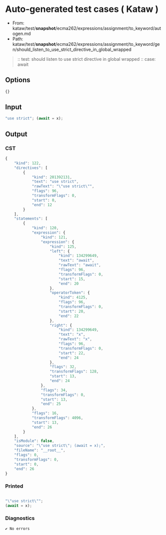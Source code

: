 # Auto-generated test cases ( Kataw )
- From: kataw/test/__snapshot__/ecma262/expressions/assignment/to_keyword/autogen.md
- Path: kataw/test/__snapshot__/ecma262/expressions/assignment/to_keyword/gen/should_listen_to_use_strict_directive_in_global_wrapped
> :: test: should listen to use strict directive in global wrapped
> :: case: await
## Options

`````js
{}
`````
## Input

`````js
"use strict"; (await = x);
`````
## Output

### CST

```javascript
{
    "kind": 122,
    "directives": [
        {
            "kind": 201392131,
            "text": "use strict",
            "rawText": "\"use strict\"",
            "flags": 96,
            "transformFlags": 0,
            "start": 0,
            "end": 12
        }
    ],
    "statements": [
        {
            "kind": 120,
            "expression": {
                "kind": 121,
                "expression": {
                    "kind": 125,
                    "left": {
                        "kind": 134299649,
                        "text": "await",
                        "rawText": "await",
                        "flags": 96,
                        "transformFlags": 0,
                        "start": 15,
                        "end": 20
                    },
                    "operatorToken": {
                        "kind": 4125,
                        "flags": 96,
                        "transformFlags": 0,
                        "start": 20,
                        "end": 22
                    },
                    "right": {
                        "kind": 134299649,
                        "text": "x",
                        "rawText": "x",
                        "flags": 96,
                        "transformFlags": 0,
                        "start": 22,
                        "end": 24
                    },
                    "flags": 32,
                    "transformFlags": 128,
                    "start": 13,
                    "end": 24
                },
                "flags": 34,
                "transformFlags": 0,
                "start": 13,
                "end": 25
            },
            "flags": 16,
            "transformFlags": 4096,
            "start": 13,
            "end": 26
        }
    ],
    "isModule": false,
    "source": "\"use strict\"; (await = x);",
    "fileName": "__root__",
    "flags": 0,
    "transformFlags": 0,
    "start": 0,
    "end": 26
}
```

### Printed

```javascript

"\"use strict\"";
(await = x);
```

### Diagnostics

```javascript
✔ No errors
```


